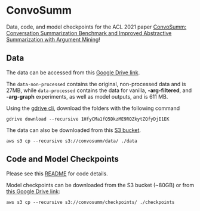 # ConvoSumm
Data, code, and model checkpoints for the ACL 2021 paper [ConvoSumm: Conversation Summarization Benchmark and Improved Abstractive Summarization with Argument Mining](https://arxiv.org/pdf/2106.00829.pdf)!
</br>

## Data
The data can be accessed from this [Google Drive link](https://drive.google.com/drive/folders/1HfyCMa1fQ5DkzME9RQZkytZQfyDjE1EK?usp=sharing). </br>

The `data-non-processed` contains the original, non-processed data and is 27MB, while `data-processed` contains the data for vanilla, **-arg-filtered**, and **-arg-graph** experiments, as well as model outputs, and is 611 MB. </br>

Using the [gdrive cli](https://github.com/prasmussen/gdrive), download the folders with the following command </br>
```
gdrive download --recursive 1HfyCMa1fQ5DkzME9RQZkytZQfyDjE1EK
```

The data can also be downloaded from this [S3 bucket](https://s3.console.aws.amazon.com/s3/buckets/convosumm). </br>
```
aws s3 cp --recursive s3://convosumm/data/ ./data
```


## Code and Model Checkpoints
Please see this [README](https://github.com/Yale-LILY/ConvoSumm/blob/master/code/README.md) for code details. </br>

Model checkpoints can be downloaded from the S3 bucket (~80GB) or from [this Google Drive link](https://drive.google.com/drive/folders/1y1p2JCNDjhPmbuOE0skYTojlaXvpyErg?usp=sharing): </br> 
```
aws s3 cp --recursive s3://convosumm/checkpoints/ ./checkpoints
```


